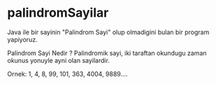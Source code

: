 # palindromSayilar

Java ile bir sayinin "Palindrom Sayi" olup olmadigini bulan bir program yapiyoruz.

Palindrom Sayi Nedir ?
Palindromik sayi, iki taraftan okundugu zaman okunus yonuyle ayni olan sayilardir.

Ornek: 1, 4, 8, 99, 101, 363, 4004, 9889....
